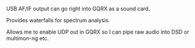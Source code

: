 USB AF/IF output can go right into GQRX as a sound card.

Provides waterfalls for spectrum analysis.

Allows me to enable UDP out in GQRX so I can pipe raw audio into DSD or multimon-ng etc.
